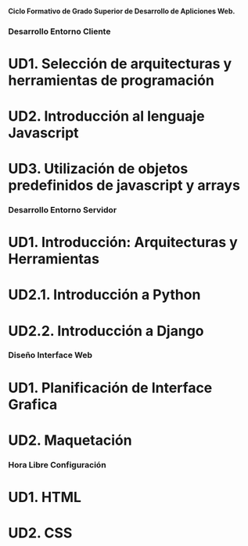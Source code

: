 #### Ciclo Formativo de Grado Superior de Desarrollo de Apliciones Web. ####

### Desarrollo Entorno Cliente ###
# UD1. Selección de arquitecturas y herramientas de programación
# UD2. Introducción al lenguaje Javascript
# UD3. Utilización de objetos predefinidos de javascript y arrays 

### Desarrollo Entorno Servidor ###
# UD1. Introducción: Arquitecturas y Herramientas
# UD2.1. Introducción a Python
# UD2.2. Introducción a Django 

### Diseño Interface Web ###
# UD1. Planificación de Interface Grafica
# UD2. Maquetación

### Hora Libre Configuración ###
# UD1. HTML
# UD2. CSS